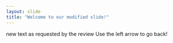 ```yaml
---
layout: slide
title: "Welcome to our modified slide!"
---
```

new text as requested by the review
Use the left arrow to go back!
